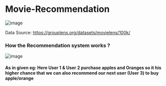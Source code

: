 # Movie-Recommendation

![image](https://user-images.githubusercontent.com/61958476/114347101-17115e00-9b82-11eb-8179-9fb40d1ce3e5.png)

Data Source: https://grouplens.org/datasets/movielens/100k/

### How the Recommendation system works ?
![image](https://user-images.githubusercontent.com/61958476/114347180-2d1f1e80-9b82-11eb-864e-efc56a5e913a.png)

#### As in given eg: Here User 1 & User 2 purchase apples and Oranges so it his higher chance that we can also recommend our next user (User 3) to buy apple/orange
